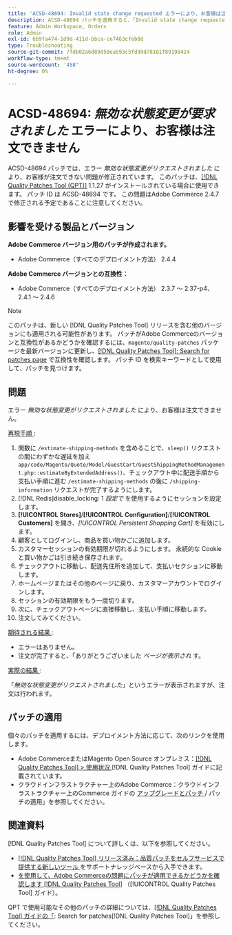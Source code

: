 ```yaml
---
title: 'ACSD-48694: Invalid state change requested エラーにより、お客様は注文できません'
description: ACSD-48694 パッチを適用すると、「Invalid state change requested （無効なステート変更がリクエストされました）」というエラーによって、お客様の注文が妨げられるAdobe Commerceの問題が修正されます。
feature: Admin Workspace, Orders
role: Admin
exl-id: 6b9fa474-1d9d-411d-bbca-ce7463cfeb0d
type: Troubleshooting
source-git-commit: 7fdb02a6d89d50ea593c5fd99d78101f89198424
workflow-type: tm+mt
source-wordcount: '458'
ht-degree: 0%

---
```


# ACSD-48694: *無効な状態変更が要求されました* エラーにより、お客様は注文できません

ACSD-48694 パッチでは、エラー *無効な状態変更がリクエストされました* により、お客様が注文できない問題が修正されています。 このパッチは、[[!DNL Quality Patches Tool (QPT)]](https://experienceleague.adobe.com/en/docs/commerce-operations/tools/quality-patches-tool/quality-patches-tool-to-self-serve-quality-patches) 1.1.27 がインストールされている場合に使用できます。 パッチ ID は ACSD-48694 です。 この問題はAdobe Commerce 2.4.7 で修正される予定であることに注意してください。

## 影響を受ける製品とバージョン

**Adobe Commerce バージョン用のパッチが作成されます。**

* Adobe Commerce（すべてのデプロイメント方法） 2.4.4

**Adobe Commerce バージョンとの互換性：**

* Adobe Commerce（すべてのデプロイメント方法） 2.3.7 ～ 2.37-p4、2.4.1 ～ 2.4.6

>[!NOTE]
>
>このパッチは、新しい [!DNL Quality Patches Tool] リリースを含む他のバージョンにも適用される可能性があります。 パッチがAdobe Commerceのバージョンと互換性があるかどうかを確認するには、`magento/quality-patches` パッケージを最新バージョンに更新し、[[!DNL Quality Patches Tool]: Search for patches page](https://experienceleague.adobe.com/tools/commerce-quality-patches/index.html) で互換性を確認します。 パッチ ID を検索キーワードとして使用して、パッチを見つけます。

## 問題

エラー *無効な状態変更がリクエストされました* により、お客様は注文できません。

<u> 再現手順 </u>:

1. 関数に `/estimate-shipping-methods` を含めることで、`sleep()` リクエストの間にわずかな遅延を加え `app/code/Magento/Quote/Model/GuestCart/GuestShippingMethodManagement.php::estimateByExtendedAddress()`、チェックアウト中に配送手順から支払い手順に進む `/estimate-shipping-methods` の後に `/shipping-information` リクエストが完了するようにします。
1. [!DNL Redis]disable_locking: 1 *設定で* を使用するようにセッションを設定します。
1. **[!UICONTROL Stores]**/**[!UICONTROL Configuration]**/**[!UICONTROL Customers]** を開き、*[!UICONTROL Persistent Shopping Cart]* を有効にします。
1. 顧客としてログインし、商品を買い物かごに追加します。
1. カスタマーセッションの有効期限が切れるようにします。 永続的な Cookie と買い物かごは引き続き保存されます。
1. チェックアウトに移動し、配送先住所を追加して、支払いセクションに移動します。
1. ホームページまたはその他のページに戻り、カスタマーアカウントでログインします。
1. セッションの有効期限をもう一度切ります。
1. 次に、チェックアウトページに直接移動し、支払い手順に移動します。
1. 注文してみてください。

<u> 期待される結果 </u>:

* エラーはありません。
* 注文が完了すると、「ありがとうございました *ページが表示され* す。

<u> 実際の結果 </u>:

「*無効な状態変更がリクエストされました*」というエラーが表示されますが、注文は行われます。

## パッチの適用

個々のパッチを適用するには、デプロイメント方法に応じて、次のリンクを使用します。

* Adobe CommerceまたはMagento Open Source オンプレミス：[[!DNL Quality Patches Tool] > 使用状況 ](/help/tools/quality-patches-tool/usage.md)[!DNL Quality Patches Tool] ガイドに記載されています。
* クラウドインフラストラクチャー上のAdobe Commerce：クラウドインフラストラクチャー上のCommerce ガイドの [ アップグレードとパッチ ](https://experienceleague.adobe.com/docs/commerce-cloud-service/user-guide/develop/upgrade/apply-patches.html)/ パッチの適用」を参照してください。

## 関連資料

[!DNL Quality Patches Tool] について詳しくは、以下を参照してください。

* [[!DNL Quality Patches Tool]  リリース済み：品質パッチをセルフサービスで提供する新しいツール ](https://experienceleague.adobe.com/en/docs/commerce-operations/tools/quality-patches-tool/quality-patches-tool-to-self-serve-quality-patches) をサポートナレッジベースから入手できます。
* [ を使用して、Adobe Commerceの問題にパッチが適用できるかどうかを確認します  [!DNL Quality Patches Tool]](/help/tools/quality-patches-tool/patches-available-in-qpt/check-patch-for-magento-issue-with-magento-quality-patches.md) （[!UICONTROL Quality Patches Tool] ガイド）。


QPT で使用可能なその他のパッチの詳細については、[[!DNL Quality Patches Tool] ガイドの「](https://experienceleague.adobe.com/tools/commerce-quality-patches/index.html): Search for patches[!DNL Quality Patches Tool]」を参照してください。
